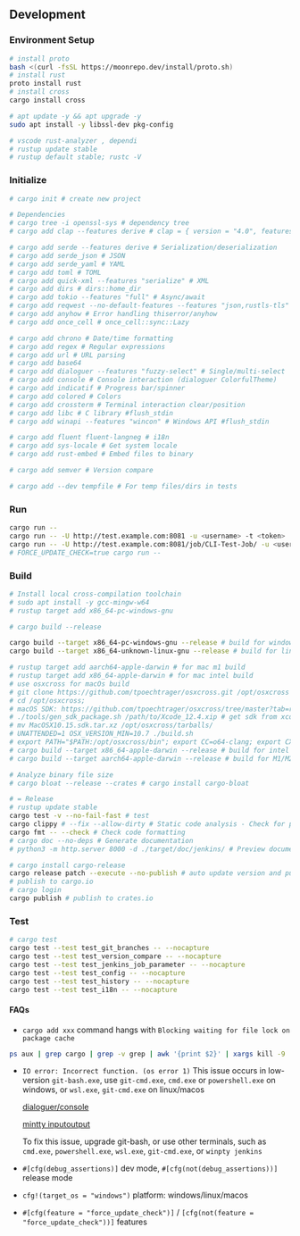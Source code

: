 ## Development

### Environment Setup

```bash
# install proto
bash <(curl -fsSL https://moonrepo.dev/install/proto.sh)
# install rust
proto install rust
# install cross
cargo install cross

# apt update -y && apt upgrade -y
sudo apt install -y libssl-dev pkg-config

# vscode rust-analyzer , dependi
# rustup update stable
# rustup default stable; rustc -V
```

### Initialize

```bash
# cargo init # create new project

# Dependencies
# cargo tree -i openssl-sys # dependency tree
# cargo add clap --features derive # clap = { version = "4.0", features = ["derive"] }

# cargo add serde --features derive # Serialization/deserialization
# cargo add serde_json # JSON
# cargo add serde_yaml # YAML
# cargo add toml # TOML
# cargo add quick-xml --features "serialize" # XML
# cargo add dirs # dirs::home_dir
# cargo add tokio --features "full" # Async/await
# cargo add reqwest --no-default-features --features "json,rustls-tls" # reqwest disable openssl-sys
# cargo add anyhow # Error handling thiserror/anyhow
# cargo add once_cell # once_cell::sync::Lazy

# cargo add chrono # Date/time formatting
# cargo add regex # Regular expressions
# cargo add url # URL parsing
# cargo add base64
# cargo add dialoguer --features "fuzzy-select" # Single/multi-select
# cargo add console # Console interaction (dialoguer ColorfulTheme)
# cargo add indicatif # Progress bar/spinner
# cargo add colored # Colors
# cargo add crossterm # Terminal interaction clear/position
# cargo add libc # C library #flush_stdin
# cargo add winapi --features "wincon" # Windows API #flush_stdin

# cargo add fluent fluent-langneg # i18n
# cargo add sys-locale # Get system locale
# cargo add rust-embed # Embed files to binary

# cargo add semver # Version compare

# cargo add --dev tempfile # For temp files/dirs in tests
```

<!-- 
cargo add spinners # spinner
# cargo add rust-i18n # i18n
  # println!("Current language: {}", rust_i18n::locale().to_string());
  # println!("Available languages: {:?}", rust_i18n::available_locales!());
-->

### Run

```bash
cargo run --
cargo run -- -U http://test.example.com:8081 -u <username> -t <token>
cargo run -- -U http://test.example.com:8081/job/CLI-Test-Job/ -u <username> -t <token>
# FORCE_UPDATE_CHECK=true cargo run --
```

### Build

```bash
# Install local cross-compilation toolchain
# sudo apt install -y gcc-mingw-w64
# rustup target add x86_64-pc-windows-gnu

# cargo build --release

cargo build --target x86_64-pc-windows-gnu --release # build for windows
cargo build --target x86_64-unknown-linux-gnu --release # build for linux

# rustup target add aarch64-apple-darwin # for mac m1 build
# rustup target add x86_64-apple-darwin # for mac intel build
# use osxcross for macOs build
# git clone https://github.com/tpoechtrager/osxcross.git /opt/osxcross
# cd /opt/osxcross;
# macOS SDK: https://github.com/tpoechtrager/osxcross/tree/master?tab=readme-ov-file#packaging-the-sdk-on-recent-macos-xcode
# ./tools/gen_sdk_package.sh /path/to/Xcode_12.4.xip # get sdk from xcode
# mv MacOSX10.15.sdk.tar.xz /opt/osxcross/tarballs/
# UNATTENDED=1 OSX_VERSION_MIN=10.7 ./build.sh
# export PATH="$PATH:/opt/osxcross/bin"; export CC=o64-clang; export CXX=o64-clang++;
# cargo build --target x86_64-apple-darwin --release # build for intel mac
# cargo build --target aarch64-apple-darwin --release # build for M1/M2 Mac

# Analyze binary file size
# cargo bloat --release --crates # cargo install cargo-bloat

# = Release
# rustup update stable
cargo test -v --no-fail-fast # test
cargo clippy # --fix --allow-dirty # Static code analysis - Check for potential errors/performance issues/code style
cargo fmt -- --check # Check code formatting
# cargo doc --no-deps # Generate documentation
# python3 -m http.server 8000 -d ./target/doc/jenkins/ # Preview documentation

# cargo install cargo-release
cargo release patch --execute --no-publish # auto update version and push tag to remote
# publish to cargo.io
# cargo login
cargo publish # publish to crates.io
```

### Test

```bash
# cargo test
cargo test --test test_git_branches -- --nocapture
cargo test --test test_version_compare -- --nocapture
cargo test --test test_jenkins_job_parameter -- --nocapture
cargo test --test test_config -- --nocapture
cargo test --test test_history -- --nocapture
cargo test --test test_i18n -- --nocapture
```

#### FAQs

- `cargo add xxx` command hangs with `Blocking waiting for file lock on package cache`

```sh
ps aux | grep cargo | grep -v grep | awk '{print $2}' | xargs kill -9
```

- `IO error: Incorrect function. (os error 1)`
  This issue occurs in low-version `git-bash.exe`, use `git-cmd.exe`, `cmd.exe` or `powershell.exe` on windows, or `wsl.exe`, `git-cmd.exe` on linux/macos

  [dialoguer/console](https://github.com/console-rs/console/issues/35)

  [mintty inputoutput](https://github.com/mintty/mintty/wiki/Tips#inputoutput-interaction-with-alien-programs)

  To fix this issue, upgrade git-bash, or use other terminals, such as `cmd.exe`, `powershell.exe`, `wsl.exe`, `git-cmd.exe`, or `winpty jenkins`

- `#[cfg(debug_assertions)]` dev mode, `#[cfg(not(debug_assertions))]` release mode

- `cfg!(target_os = "windows")` platform: windows/linux/macos

- `#[cfg(feature = "force_update_check")]` / `[cfg(not(feature = "force_update_check"))]` features

